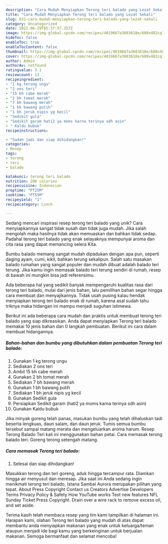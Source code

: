 ```yaml
---
description: "Cara Mudah Menyiapkan Terong teri balado yang Lezat Sekali"
title: "Cara Mudah Menyiapkan Terong teri balado yang Lezat Sekali"
slug: 631-cara-mudah-menyiapkan-terong-teri-balado-yang-lezat-sekali
category: Uncategorized
date: 2022-06-29T05:37:57.357Z
image: https://img-global.cpcdn.com/recipes/4019667a3603618e/680x482cq70/terong-teri-balado-foto-resep-utama.jpg
hideToc: false
enableToc: true
enableTocContent: false
thumbnail: https://img-global.cpcdn.com/recipes/4019667a3603618e/680x482cq70/terong-teri-balado-foto-resep-utama.jpg
cover: https://img-global.cpcdn.com/recipes/4019667a3603618e/680x482cq70/terong-teri-balado-foto-resep-utama.jpg
author: Admin
authorAv: notfound
ratingvalue: 3.1
reviewcount: 13
recipeingredient:
- "1 kg terong ungu"
- "2 ons teri"
- "15 bh cabe merah"
- "2 bh tomat merah"
- "7 bh bawang merah"
- "1 bh bawang putih"
- "1 bh jeruk nipis yg kecil"
- "Sedikit gula"
- "Sedikit garam hati2 ya moms karna terinya sdh asin"
- " Kaldu bubuk"
recipeinstructions:

- "Sudah jadi dan siap dihidangkan!"
categories:
- Resep
tags:
- terong
- teri
- balado

katakunci: terong teri balado 
nutrition: 206 calories
recipecuisine: Indonesian
preptime: "PT25M"
cooktime: "PT55M"
recipeyield: "1"
recipecategory: Lunch

---
```





Sedang mencari inspirasi resep terong teri balado yang unik? Cara menyiapkannya sangat tidak susah dan tidak juga mudah. Jika salah mengolah maka hasilnya tidak akan memuaskan dan bahkan tidak sedap. Padahal terong teri balado yang enak selayaknya mempunyai aroma dan cita rasa yang dapat memancing selera Kita.





Bumbu balado memang sangat mudah dipadukan dengan apa pun, seperti daging ayam, cumi, kikil, bahkan terung sekalipun. Salah satu masakan balado rumahan yang sangat populer dan mudah dibuat adalah balado teri terung. Jika kamu ingin memasak balado teri terung sendiri di rumah, resep di bawah ini mungkin bisa jadi referensimu.

Ada beberapa hal yang sedikit banyak mempengaruhi kualitas rasa dari terong teri balado, mulai dari jenis bahan, lalu pemilihan bahan segar hingga cara membuat dan menyajikannya. Tidak usah pusing kalau hendak menyiapkan terong teri balado enak di rumah, karena asal sudah tahu triknya maka hidangan ini mampu menjadi suguhan istimewa.






Berikut ini ada beberapa cara mudah dan praktis untuk membuat terong teri balado yang siap dikreasikan. Anda dapat menyiapkan Terong teri balado memakai 10 jenis bahan dan 0 langkah pembuatan. Berikut ini cara dalam membuat hidangannya.

<!--inarticleads1-->

##### Bahan-bahan dan bumbu yang dibutuhkan dalam pembuatan Terong teri balado:

1. Gunakan 1 kg terong ungu
1. Sediakan 2 ons teri
1. Ambil 15 bh cabe merah
1. Gunakan 2 bh tomat merah
1. Sediakan 7 bh bawang merah
1. Gunakan 1 bh bawang putih
1. Sediakan 1 bh jeruk nipis yg kecil
1. Gunakan Sedikit gula
1. Persiapkan Sedikit garam (hati2 ya moms karna terinya sdh asin)
1. Gunakan  Kaldu bubuk


Jika minyak goreng telah panas, masukan bumbu yang telah dihaluskan tadi beserta lengkuas, daun salam, dan daun jeruk. Tumis semua bumbu tersebut sampai matang merata dan mengeluarkan aroma harum. Resep Terong Balado Teri kali ini menggunakan bahan petai. Cara memasak terong balado teri: Goreng terong setengah matang. 

<!--inarticleads2-->

##### Cara memasak Terong teri balado:


1. Selesai dan siap dihidangkan!

Masukkan terong dan teri goreng, aduk hingga tercampur rata. Diamkan hingga air menyusut dan meresap. Jika saat ini Anda sedang ingin menikmati terong teri balado, Istana Sambal Aurora merupakan pilihan yang tepat. About Press Copyright Contact us Creators Advertise Developers Terms Privacy Policy &amp; Safety How YouTube works Test new features NFL Sunday Ticket Press Copyright. Drain over a wire rack to remove excess oil, and set aside. 

Terima kasih telah membaca resep yang tim kami tampilkan di halaman ini. Harapan kami, olahan Terong teri balado yang mudah di atas dapat membantu anda menyiapkan makanan yang enak untuk keluarga/teman ataupun menjadi ide bagi kamu yang berkeinginan untuk berjualan makanan. Semoga bermanfaat dan selamat mencoba!
